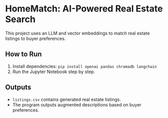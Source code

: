 # HomeMatch: AI-Powered Real Estate Search  
This project uses an LLM and vector embeddings to match real estate listings to buyer preferences.  

## How to Run  
1. Install dependencies: `pip install openai pandas chromadb langchain`  
2. Run the Jupyter Notebook step by step.  

## Outputs  
- `listings.csv` contains generated real estate listings.  
- The program outputs augmented descriptions based on buyer preferences.  
